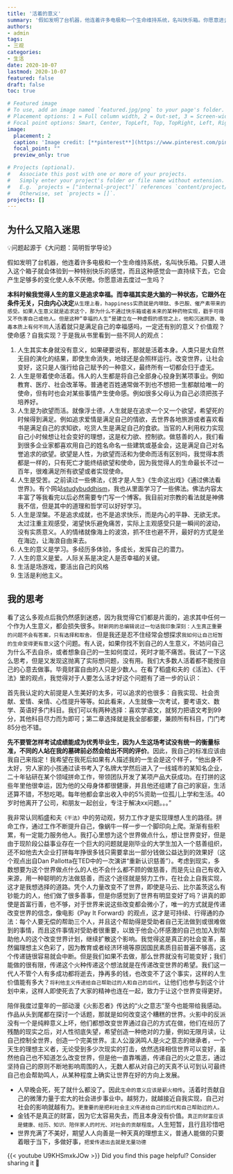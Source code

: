 ```yaml
---
title: '活着的意义'
summary: '假如发明了台机器，他连着许多电极和一个生命维持系统，名叫快乐箱。你愿意进去吗？追求幸福是人生的意义，后来又对此有了疑问'
authors:
- admin
tags:
- 三观
categories:
- 生活
date: 2020-10-07
lastmod: 2020-10-07
featured: false
draft: false
toc: true

# Featured image
# To use, add an image named `featured.jpg/png` to your page's folder.
# Placement options: 1 = Full column width, 2 = Out-set, 3 = Screen-width
# Focal point options: Smart, Center, TopLeft, Top, TopRight, Left, Right, BottomLeft, Bottom, BottomRight
image:
  placement: 2
  caption: 'Image credit: [**pinterest**](https://www.pinterest.com/pin/353321533266266830/)'
  focal_point: ""
  preview_only: true

# Projects (optional).
#   Associate this post with one or more of your projects.
#   Simply enter your project's folder or file name without extension.
#   E.g. `projects = ["internal-project"]` references `content/project/deep-learning/index.md`.
#   Otherwise, set `projects = []`.
projects: []
---
```

## 为什么又陷入迷思
💡问题起源于《大问题：简明哲学导论》

假如发明了台机器，他连着许多电极和一个生命维持系统，名叫快乐箱。只要人进入这个箱子就会体验到一种特别快乐的感觉，而且这种感觉会一直持续下去，它会产生足够多的变化使人永不厌倦。你愿意进去度过一生吗？

**本科时候我觉得人生的意义是追求幸福。而幸福其实是大脑的一种状态，它跟外在条件无关，只由内心决定**`从生理上看，happiness实质就是内啡肽、多巴胺、催产素带来的感受。如果人生意义就是追求这个，那为什么不通过快乐箱或者未来的某种药物实现，戳手可得又不伤害自己或他人。但是这种“幸福的人生“是建立在一种虚假的感觉之上，他和沉迷网游、吸毒本质上有何不同`人活着就只是满足自己的幸福感吗，一定还有别的意义？价值观？使命感？自我实现？于是我从书里看到一些不同人的观点：

1. 人生其实本身就没有意义，如果硬要说有，那就是活着本身。人类只是大自然无目的演化的结果，即使生命消失，地球还是会照样运行。改变世界，让社会变好，这只是人强行给自己赋予的一种意义，最终所有一切都会归于虚无。
2. 人生是带着使命活着。伟人的人生都是将自己全部身心投身到某项事业。例如教育、医疗、社会改革等。普通老百姓通常做不到也不想把一生都献给唯一的使命，但有时也会对某些事情产生使命感。例如很多父母认为自己必须把孩子培养好。
3. 人生是为欲望而活。就像浮士德，人生就是在追求一个又一个欲望，希望死的时候得到满足。例如追求爱情是满足自己的情欲，去世界各地旅游或者喜欢看书是满足自己的求知欲，吃货人生是满足自己的食欲。当官的人利用权力实现自己小时候想让社会变好的理想，这是权力欲、控制欲。做慈善的人，我们看到很多企业家都喜欢用自己的姓名命名一些建筑或基金会，这是满足自己对名誉追求的欲望。欲望是人性，为欲望而活和为使命而活有区别吗，我觉得本质都是一样的，只有死亡才能终结欲望和使命，因为我觉得人的生命最长不过一百年，很难满足所有欲望或者实现使命。
4. 人生是受苦。之前读过一些佛法，《苦才是人生》《生命这出戏》《通过佛法看世界》。有个网站[studybuddhism](https://studybuddhism.com/zh-CN/ji-ben-jiao-li/pu-shi-jia-zhi)，我也从里面学习了一些佛法。佛法内容太丰富了等我看完以后必然需要专门写一个博客。我目前对宗教的看法就是神佛我不信，但是其中的道理和哲学可以好好学习。
5. 人生是涅槃。不是追求成就，也不是追求快乐，而是内心的平静、无欲无求。太过注重主观感受，渴望快乐避免痛苦，实际上主观感受只是一瞬间的波动，没有实质意义。人的情绪就像海上的波浪，抓不住也避不开，最好的方式是坐在海边，让海浪自由来去。
6. 人生的意义是学习。多经历多体验，多成长，发挥自己的潜力。
7. 人生的意义是爱。人际关系是决定人是否幸福的关键。
8. 生活是场游戏，要活出自己的风格
9. 生活是利他主义。

## 我的思考 
看了这么多观点后我仍然感到迷惑，因为我觉得它们都是片面的，追求其中任何一个作为人生意义，都会损失很多。`财新网的总编辑说过一句话我印象深刻：人生真正重要的问题不会有答案，只有选择和取舍。` 但是我还是忍不住经常会想探求`我如何让自己短暂的生命变得更有意义`这个问题。有人说，如果你找不到自己的人生意义，不妨问自己为什么不去自杀，或者想象自己的一生如何度过，死时才能不痛苦。我试了一下这么思考，但是又发现这抛离了实际想问题，没有用。我们大多数人活着都不能按自己的心意去做事。毕竟财富自由的人只是少数人。在看了稻盛和夫的《活法》、《干法》里的观点，我觉得对于人要怎么活才好这个问题有了进一步的认识：

首先我认定的大前提是人生美好的太多，可以追求的也很多：自我实现、社会贡献、爱情、亲情、心性提升等等。如此看来，人生就像一次考试，要考语文、数学、英语好多门科目。我们可以有两种选择：喜欢学语文，就努力把语文考到99分，其他科目尽力而为即可；第二章选择就是我全部都要，兼顾所有科目，门门考85分也不错。

**先不要管怎样考试成绩能成为优秀毕业生，因为人生这场考试没有统一的衡量标准，不同的人站在我的墓碑前必然会给出不同的评价**。因此，我自己的标准应该由我自己来指定！我希望在我死后如果有人描述我的一生会是这个样子，“他出身不太好，穷人家的小孩通过读书考入了名牌大学然后进入了一线城市的某知名企业，二十年钻研在某个领域拼命工作，带领团队开发了某项产品大获成功。在打拼的这些年里他很幸运，因为他的父母身体都很健康，并且他还组建了自己的家庭，生活还算不错，不愁吃喝。每年他都会拿出收入中的5%资助一位孤儿上学和生活。40岁时他离开了公司，和朋友一起创业，专注于解决xx问题。。。”

我非常认同稻盛和夫`《干法》`中的劳动观，努力工作才是实现理想人生的路径。拼命工作，通过工作不断提升自己，像蜗牛一样一步一个脚印向上爬。渐渐有些积累，有一定能力服务他人。我打心里想为这个世界做点什么，想让世界变好，但是由于现阶段公益事业存在一个巨大的问题就是刚毕业的大学生加入一个慈善组织，还不如他去大企业打拼每年挣很多钱只需要拿出一部分钱做公益达到的效果好（这个观点出自Dan Pallotta在TED中的一次演讲“重新认识慈善”）。考虑到现实，多数想要为这个世界做点什么的人也不会什么都不顾的做慈善，而是先让自己有收入来源，用一种聪明的方法做慈善，而这个途径就是努力工作，在社会上自我实现，这才是我想选择的道路。凭个人力量改变不了世界，即使是马云、比尔盖茨这么有钞能力的人，他们做了很多善事，但是你感觉到了世界有明显变好了吗？讲真的即使是首富行善，也不够，对于世界来说这些改变都会微小了，唯一的方式就是传递改变世界的信念，像电影《Pay It Forward》的观点，这才是可持续、行得通的办法：每个人要无偿的帮助三个人，并且这个帮助得是受助者自己无法做到或很难做到的事情，而且这件事情对受助者很重要，以致于他会心怀感激的自己也加入到帮助他人的这个改变世界计划，继续扩散这个影响。我觉得这是真正的社会变革，虽然偏理想主义色彩了，因为教育或者经济环境等原因国民素质目前普遍不够高，这个传递链很容易就会中断。但是我们如果不去做，那么世界就没有可能变好；我们能做的很有限，传递这个火种传递这个想法就是在传递改变世界的希望。我们这一代人不管个人有多成功都将逝去，挣再多的钱，也改变不了这个事实，这样的人生价值能有多大？`将利他主义传递给自己帮助过的人和自己的后代`，让他们也参与到这个计划中来，这样人即使死去了大家的精神也连在一起，致力于让这个世界变得更好。

陪伴我度过童年的一部动漫《火影忍者》传达的“火之意志”至今也能带给我感动。作品从头到尾都在探讨一个话题，那就是如何改变这个糟糕的世界。火影中的反派没有一个是纯粹意义上坏，他们都想改变世界通过自己的方式在做，他们在经历了残酷的现实之后，对人性彻底失望，希望创造一种绝对的力量，例如无限月读，让自己控制全世界，创造一个完美世界。主人公漩涡鸣人是火之意志的继承者，一个天生的理想主义者，无论受到多少次现实的打击，依然选择相信世界可以变好，虽然他自己也不知道怎么改变世界，但是他一直靠嘴遁，传递自己的火之意志，通过坚持自己的原则不断地影响周围的人，无数人都从对自己的天真不认可到认可最终自己也会帮助鸣人，从某种程度上确实让世界在好的方向上发展。
- 人早晚会死，死了就什么都没了。因此`生命的意义应该是薪火相传`。活着时贡献自己的微薄力量于宏大的社会进步事业中。越努力，就越接近自我实现，自己对社会的影响就越有力。`更重要的是把利社会主义传递给自己的后代和自己帮助过的人。`
- 金钱不是真正的财富，因为它太容易失去，而且本身没有价值。`真正的财富应该是健康、经历、知识、陪伴家人的时光、对社会的贡献程度`。人生短暂，且行且珍惜吧
- 世界充满了不美好，期望人人向善是一种天真的理想主义，普通人能做的只要着眼于当下，多做好事，`把爱传递出去就是无量功德`

{{< youtube U9KHSmxkJOw >}}
Did you find this page helpful? Consider sharing it 🙌
